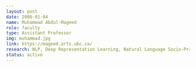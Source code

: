 ```yaml
---
layout: post
date: 2000-01-04
name: Muhammad Abdul-Mageed
role: faculty
type: Assistant Professor
img: muhammad.jpg
link: https://mageed.arts.ubc.ca/
research: NLP, Deep Representation Learning, Natural Language Socio-Pragmatics
status: active
---
```


